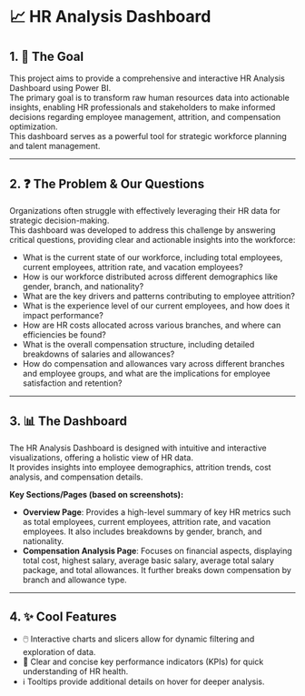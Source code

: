 # 📈 HR Analysis Dashboard  

## 1. 🎯 The Goal  
This project aims to provide a comprehensive and interactive HR Analysis Dashboard using Power BI.  
The primary goal is to transform raw human resources data into actionable insights, enabling HR professionals and stakeholders to make informed decisions regarding employee management, attrition, and compensation optimization.  
This dashboard serves as a powerful tool for strategic workforce planning and talent management.  

---

## 2. ❓ The Problem & Our Questions  
Organizations often struggle with effectively leveraging their HR data for strategic decision-making.  
This dashboard was developed to address this challenge by answering critical questions, providing clear and actionable insights into the workforce:  

- What is the current state of our workforce, including total employees, current employees, attrition rate, and vacation employees?  
- How is our workforce distributed across different demographics like gender, branch, and nationality?  
- What are the key drivers and patterns contributing to employee attrition?  
- What is the experience level of our current employees, and how does it impact performance?  
- How are HR costs allocated across various branches, and where can efficiencies be found?  
- What is the overall compensation structure, including detailed breakdowns of salaries and allowances?  
- How do compensation and allowances vary across different branches and employee groups, and what are the implications for employee satisfaction and retention?  

---

## 3. 📊 The Dashboard  
The HR Analysis Dashboard is designed with intuitive and interactive visualizations, offering a holistic view of HR data.  
It provides insights into employee demographics, attrition trends, cost analysis, and compensation details.  

**Key Sections/Pages (based on screenshots):**  
- **Overview Page**: Provides a high-level summary of key HR metrics such as total employees, current employees, attrition rate, and vacation employees. It also includes breakdowns by gender, branch, and nationality.  
- **Compensation Analysis Page**: Focuses on financial aspects, displaying total cost, highest salary, average basic salary, average total salary package, and total allowances. It further breaks down compensation by branch and allowance type.  

---

## 4. ✨ Cool Features  
- 🖱️ Interactive charts and slicers allow for dynamic filtering and exploration of data.  
- 📌 Clear and concise key performance indicators (KPIs) for quick understanding of HR health.  
- ℹ️ Tooltips provide additional details on hover for deeper analysis.  
